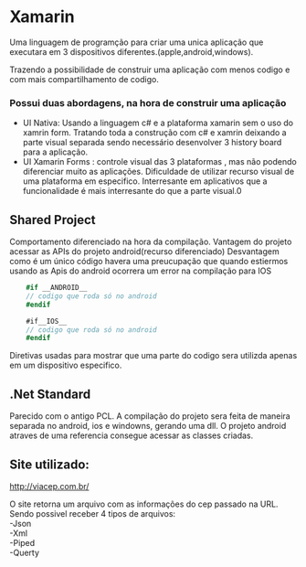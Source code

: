 # Xamarin

Uma linguagem de programção para criar uma unica aplicação que executara em 3 dispositivos diferentes.(apple,android,windows).

Trazendo a possibilidade de construir uma aplicação com menos codigo e com mais compartilhamento de codigo.

### Possui duas abordagens, na hora de construir uma aplicação

- UI Nativa: Usando a linguagem c# e a plataforma xamarin sem o uso do xamrin form. Tratando toda a construção com c# e xamrin deixando a parte visual separada sendo necessário desenvolver 3 history board para a aplicação.
- UI Xamarin Forms : controle visual das 3 plataformas , mas não podendo diferenciar muito as aplicações. Dificuldade de utilizar recurso visual de uma plataforma em especifico. Interresante em aplicativos que a funcionalidade é mais interresante do que a parte visual.0

## Shared Project

Comportamento diferenciado na hora da compilação.
Vantagem do projeto acessar as APIs do projeto android(recurso diferenciado)
Desvantagem como é um único código havera uma preucupação que quando estiermos usando as Apis do android ocorrera um error na compilação para IOS

```C#
    #if __ANDROID__
    // codigo que roda só no android
    #endif

    #if__IOS__
    // codigo que roda só no android
    #endif
```

Diretivas usadas para mostrar que uma parte do codigo sera utilizda apenas em um dispositivo especifico.


## .Net Standard

Parecido com o antigo PCL. A compilação do projeto sera feita de maneira separada no android, ios e windowns, gerando uma dll.
O projeto android atraves de uma referencia consegue acessar as classes criadas.

## Site utilizado:

http://viacep.com.br/<!--CEP/json-->

O site retorna um arquivo com as informações do cep passado na URL.  
Sendo possivel receber 4 tipos de arquivos:  
-Json  
-Xml  
-Piped  
-Querty  
